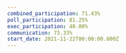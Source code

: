 ```yaml
---
combined_participation: 71.43%
poll_participation: 81.25%
exec_participation: 40.00%
communication: 73.33%
start_date: 2021-11-22T00:00:00.000Z
---
```

